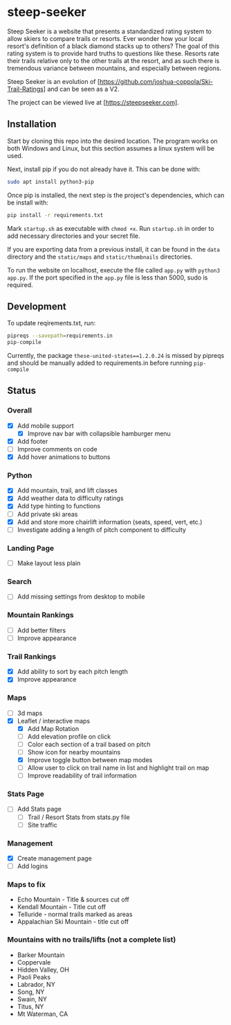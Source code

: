 # steep-seeker

Steep Seeker is a website that presents a standardized rating system to allow skiers to compare trails or resorts. Ever wonder how your local resort's definition of a black diamond stacks up to others? The goal of this rating system is to provide hard truths to questions like these. Resorts rate their trails relative only to the other trails at the resort, and as such there is tremendous variance between mountains, and especially between regions.

Steep Seeker is an evolution of [https://github.com/joshua-coppola/Ski-Trail-Ratings] and can be seen as a V2.

The project can be viewed live at [https://steepseeker.com].

## Installation

Start by cloning this repo into the desired location. The program works on both Windows and Linux, but this section assumes a linux system will be used.

Next, install pip if you do not already have it. This can be done with:

```bash
sudo apt install python3-pip
```

Once pip is installed, the next step is the project's dependencies, which can be install with:

```bash
pip install -r requirements.txt
```

Mark `startup.sh` as executable with `chmod +x`. Run `startup.sh` in order to add necessary directories and your secret file.

If you are exporting data from a previous install, it can be found in the `data` directory and the `static/maps` and `static/thumbnails` directories.

To run the website on localhost, execute the file called `app.py` with `python3 app.py`. If the port specified in the `app.py` file is less than 5000, sudo is required.

## Development

To update reqirements.txt, run:

```bash
pipreqs --savepath=requirements.in
pip-compile
```

Currently, the package `these-united-states==1.2.0.24` is missed by pipreqs and should be manually added to requirements.in before running `pip-compile`

## Status

### Overall

- [x] Add mobile support
    - [x] Improve nav bar with collapsible hamburger menu
- [x] Add footer
- [ ] Improve comments on code
- [x] Add hover animations to buttons

### Python

- [x] Add mountain, trail, and lift classes
- [x] Add weather data to difficulty ratings
- [x] Add type hinting to functions
- [ ] Add private ski areas
- [x] Add and store more chairlift information (seats, speed, vert, etc.)
- [ ] Investigate adding a length of pitch component to difficulty

### Landing Page

- [ ] Make layout less plain

### Search

- [ ] Add missing settings from desktop to mobile

### Mountain Rankings

- [ ] Add better filters
- [ ] Improve appearance

### Trail Rankings

- [x] Add ability to sort by each pitch length
- [x] Improve appearance

### Maps

- [ ] 3d maps
- [x] Leaflet / interactive maps
    - [x] Add Map Rotation
    - [ ] Add elevation profile on click
    - [ ] Color each section of a trail based on pitch
    - [ ] Show icon for nearby mountains
    - [x] Improve toggle button between map modes
    - [ ] Allow user to click on trail name in list and highlight trail on map
    - [ ] Improve readability of trail information

### Stats Page

- [ ] Add Stats page
    - [ ] Trail / Resort Stats from stats.py file
    - [ ] Site traffic

### Management

- [x] Create management page
- [ ] Add logins

### Maps to fix

- Echo Mountain - Title & sources cut off
- Kendall Mountain - Title cut off
- Telluride - normal trails marked as areas
- Appalachian Ski Mountain - title cut off

### Mountains with no trails/lifts (not a complete list)

- Barker Mountain
- Coppervale
- Hidden Valley, OH
- Paoli Peaks
- Labrador, NY
- Song, NY
- Swain, NY
- Titus, NY
- Mt Waterman, CA
  
